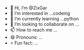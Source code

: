- 👋 Hi, I’m @ZixGar
- 👀 I’m interested in ...codeing
- 🌱 I’m currently learning ...python 
- 💞️ I’m looking to collaborate on ...
- 📫 How to reach me ...
- 😄 Pronouns: ...
- ⚡ Fun fact: ...

<!---
ZixGar/ZixGar is a ✨ special ✨ repository because its `README.md` (this file) appears on your GitHub profile.
You can click the Preview link to take a look at your changes.
--->
